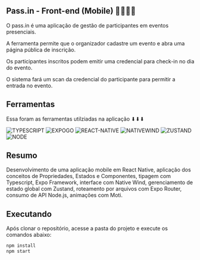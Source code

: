 ## Pass.in - Front-end (Mobile) 📱👨🏽‍💻

O pass.in é uma aplicação de gestão de participantes em eventos presenciais.

A ferramenta permite que o organizador cadastre um evento e abra uma página pública de inscrição.

Os participantes inscritos podem emitir uma credencial para check-in no dia do evento.

O sistema fará um scan da credencial do participante para permitir a entrada no evento.

## Ferramentas
<p>Essa foram as ferramentas utilziadas na aplicação ⬇⬇⬇</p>

![TYPESCRIPT](https://img.shields.io/badge/TypeScript-%2320232a.svg?style=for-the-badge&logo=typescript&logoColor=blue)
![EXPOGO](https://img.shields.io/badge/expo%20go-%2320232a.svg?style=for-the-badge&logo=expo&logoColor=white)
![REACT-NATIVE](https://img.shields.io/badge/react_native-%2320232a.svg?style=for-the-badge&logo=react&logoColor=%2361DAFB)
![NATIVEWIND](https://img.shields.io/badge/Native%20Wind-%2320232a.svg?style=for-the-badge&logo=tailwind-css&logoColor=%2361DAFB)
![ZUSTAND](https://img.shields.io/badge/Zustand-%2320232a.svg?style=for-the-badge)
![NODE](https://img.shields.io/badge/nodejs-%2320232a.svg?style=for-the-badge&logo=node.js&logoColor=green)

## Resumo

Desenvolvimento de uma aplicação mobile em React Native, aplicação dos conceitos de Propriedades, 
Estados e Componentes, tipagem com Typescript, Expo Framework, interface com Native Wind, gerenciamento de estado global com Zustand, 
roteamento por arquivos com Expo Router, consumo de API Node.js, animações com Moti.

## Executando

Após clonar o repositório, acesse a pasta do projeto e execute os comandos abaixo:

```sh
npm install
npm start
```
